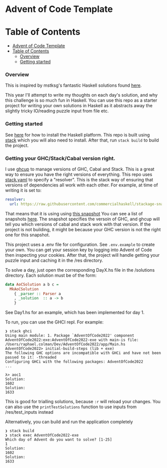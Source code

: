 # Advent of Code Template

# Table of Contents
- [Advent of Code Template](#advent-of-code-template)
- [Table of Contents](#table-of-contents)
    - [Overview](#overview)
    - [Getting started](#getting-started)

### Overview
This is inspired by mstksg's fantastic Haskell solutions found [here](https://github.com/mstksg/advent-of-code-2020).

This year I'll attempt to write my thoughts on each day's solution, and why this challenge is so much fun in Haskell. You can use this repo as a starter project for writing your own solutions in Haskell as it abstracts away the slightly tricky IO/reading puzzle input from file etc.

### Getting started
See [here](https://www.haskell.org/platform/) for how to install the Haskell platform.
This repo is built using [stack](https://docs.haskellstack.org/en/stable/README/) which you will also need to install. After that, run `stack build` to build the project.

### Getting your GHC/Stack/Cabal version right.
I use [ghcup](https://www.haskell.org/ghcup/) to manage versions of GHC, Cabal and Stack. This is a great way to ensure you have the right versions of everything.
This repo uses [stack.yaml](stack.yaml) to specify a "resolver". This is the stack way of ensuring that versions of dependencies all work with each other. For example, at time of writing it is set to: 
```yaml
resolver:
  url: https://raw.githubusercontent.com/commercialhaskell/stackage-snapshots/master/lts/21/25.yaml
```
That means that it is using using [this snapshot](https://www.stackage.org/lts-21.25)
You can see a list of snapshots [here](https://www.stackage.org/). The snapshot specifies the versoin of GHC, and ghcup will tell you which versions of cabal and stack work with that version. If the project is not building, it might be because your GHC version is not the right one for this snapshot.


This project uses a .env file for configuration. See `.env.example` to create your own. You can get your session key by logging into Advent of Code then inspecting your cookies. After that, the project will handle getting your puzzle input and caching it in the /res directory.

To solve a day, just open the corresponding DayX.hs file in the /solutions directory. Each solution must be of the form:
```haskell
data AoCSolution a b c =
  MkAoCSolution
    { _parser :: Parser a
    , _solution  :: a -> b
    }
```
See Day1.hs for an example, which has been implemented for day 1.

To run, you can use the GHCI repl. For example:
```
❯ stack ghci
Using main module: 1. Package `AdventOfCode2022' component AdventOfCode2022:exe:AdventOfCode2022-exe with main-is file: /Users/raphael.colman/Dev/AdventOfCode2022/app/Main.hs
AdventOfCode2022> initial-build-steps (lib + exe)
The following GHC options are incompatible with GHCi and have not been passed to it: -threaded
Configuring GHCi with the following packages: AdventOfCode2022
...

λ> aoc1
Solution:
1602
Solution:
1633
```

This is good for trialling solutions, because `:r` will reload your changes. You can also use the `printTestSolutions` function to use inputs from /res/test_inputs instead

Alternatively, you can build and run the application completely
```
❯ stack build
❯ stack exec AdventOfCode2022-exe
Which day of Advent do you want to solve? [1-25]
1
Solution:
1602
Solution:
1633
```
